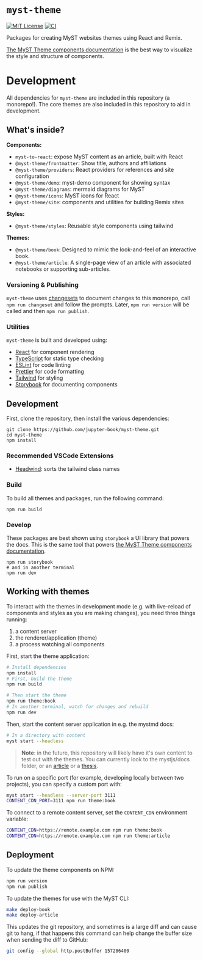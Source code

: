 # `myst-theme`

[![MIT License](https://img.shields.io/badge/license-MIT-blue.svg)](https://github.com/jupyter-book/myst-theme/blob/main/LICENSE)
[![CI](https://github.com/jupyter-book/myst-theme/workflows/CI/badge.svg)](https://github.com/jupyter-book/myst-theme/actions)

Packages for creating MyST websites themes using React and Remix.

[The MyST Theme components documentation](https://jupyter-book.github.io/myst-theme/?path=/docs/components-introduction--docs) is the best way to visualize the style and structure of components.

# Development

All dependencies for `myst-theme` are included in this repository (a monorepo!).
The core themes are also included in this repository to aid in development.

## What's inside?

**Components:**

- `myst-to-react`: expose MyST content as an article, built with React
- `@myst-theme/frontmatter`: Show title, authors and affiliations
- `@myst-theme/providers`: React providers for references and site configuration
- `@myst-theme/demo`: myst-demo component for showing syntax
- `@myst-theme/diagrams`: mermaid diagrams for MyST
- `@myst-theme/icons`: MyST icons for React
- `@myst-theme/site`: components and utilities for building Remix sites

**Styles:**

- `@myst-theme/styles`: Reusable style components using tailwind

**Themes:**

- `@myst-theme/book`: Designed to mimic the look-and-feel of an interactive book.
- `@myst-theme/article`: A single-page view of an article with associated notebooks or supporting sub-articles.

### Versioning & Publishing

`myst-theme` uses [changesets](https://github.com/changesets/changesets) to document changes to this monorepo, call `npm run changeset` and follow the prompts. Later, `npm run version` will be called and then `npm run publish`.

### Utilities

`myst-theme` is built and developed using:

- [React](https://reactjs.org/) for component rendering
- [TypeScript](https://www.typescriptlang.org/) for static type checking
- [ESLint](https://eslint.org/) for code linting
- [Prettier](https://prettier.io) for code formatting
- [Tailwind](https://tailwindcss.com/) for styling
- [Storybook](https://storybook.js.org/) for documenting components

## Development

First, clone the repository, then install the various dependencies:

```
git clone https://github.com/jupyter-book/myst-theme.git
cd myst-theme
npm install
```

### Recommended VSCode Extensions

- [Headwind](https://marketplace.visualstudio.com/items?itemName=heybourn.headwind): sorts the tailwind class names

### Build

To build all themes and packages, run the following command:

```
npm run build
```

### Develop

These packages are best shown using `storybook` a UI library that powers the docs.
This is the same tool that powers [the MyST Theme components documentation](https://jupyter-book.github.io/myst-theme/?path=/docs/components-introduction--docs).

```
npm run storybook
# and in another terminal
npm run dev
```

## Working with themes

To interact with the themes in development mode (e.g. with live-reload of components and styles as you are making changes), you need three things running:

1. a content server
2. the renderer/application (theme)
3. a process watching all components

First, start the theme application:
```bash
# Install dependencies
npm install
# First, build the theme
npm run build

# Then start the theme
npm run theme:book
# In another terminal, watch for changes and rebuild
npm run dev
```

Then, start the content server application in e.g. the mystmd docs:
```bash
# In a directory with content
myst start --headless
```

> **Note**: in the future, this repository will likely have it's own content to test out with the themes.
> You can currently look to the mystjs/docs folder, or an [article](https://github.com/simpeg/tle-finitevolume) or a [thesis](https://github.com/rowanc1/phd-thesis).

To run on a specific port (for example, developing locally between two projects), you can specify a custom port with:

```bash
myst start --headless --server-port 3111
CONTENT_CDN_PORT=3111 npm run theme:book
```
To connect to a remote content server, set the `CONTENT_CDN` environment variable:

```bash
CONTENT_CDN=https://remote.example.com npm run theme:book
CONTENT_CDN=https://remote.example.com npm run theme:article
```

## Deployment

To update the theme components on NPM:

```bash
npm run version
npm run publish
```

To update the themes for use with the MyST CLI:

```bash
make deploy-book
make deploy-article
```

This updates the git repository, and sometimes is a large diff and can cause git to hang, if that happens this command can help change the buffer size when sending the diff to GitHub:

```bash
git config --global http.postBuffer 157286400
```
